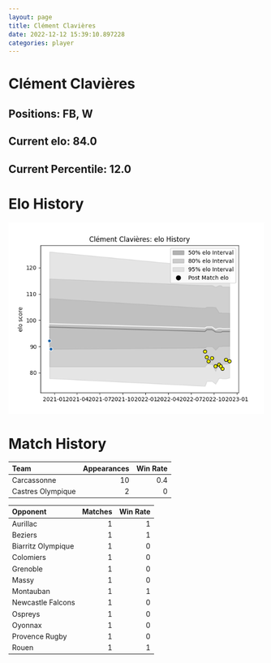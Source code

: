 ```yaml
---  
layout: page  
title: Clément Clavières  
date: 2022-12-12 15:39:10.897228  
categories: player  
---
```

# Clément Clavières

## Positions: FB, W

## Current elo: 84.0

## Current Percentile: 12.0

# Elo History


![elo history](history_ClémentClavières.png)
# Match History


| Team              |   Appearances |   Win Rate |
|:------------------|--------------:|-----------:|
| Carcassonne       |            10 |        0.4 |
| Castres Olympique |             2 |        0   |

| Opponent           |   Matches |   Win Rate |
|:-------------------|----------:|-----------:|
| Aurillac           |         1 |          1 |
| Beziers            |         1 |          1 |
| Biarritz Olympique |         1 |          0 |
| Colomiers          |         1 |          0 |
| Grenoble           |         1 |          0 |
| Massy              |         1 |          0 |
| Montauban          |         1 |          1 |
| Newcastle Falcons  |         1 |          0 |
| Ospreys            |         1 |          0 |
| Oyonnax            |         1 |          0 |
| Provence Rugby     |         1 |          0 |
| Rouen              |         1 |          1 |